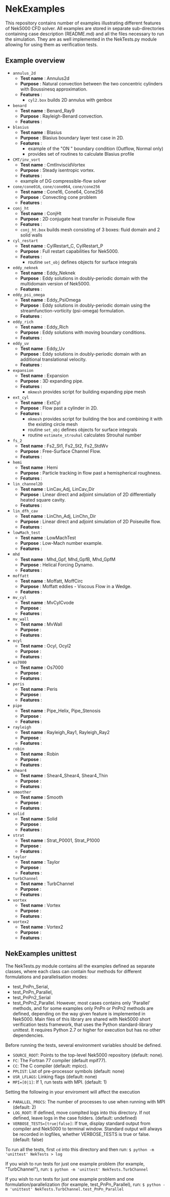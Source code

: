 # NekExamples

This repository contains number of examples illustrating different features
of Nek5000 CFD solver. All examples are stored in separate sub-directories
containing case description (README.md) and all the files necessary to run
the simulation. They are as well implemented in the NekTests.py module allowing
for using them as verification tests.

## Example overview

* `annulus_2d`
  * __Test name__ : Annulus2d
  * __Purpose__ : Natural convection between the two concentric cylinders with Boussinesq approximation.
  * __Features__ : 
  	* `cyl2.box` builds 2D annulus with genbox
* `benard`
  * __Test name__ : Benard_Ray9
  * __Purpose__ : Rayleigh-Benard convection.
  * __Features__ :
* `blasius`
  * __Test name__ : Blasius
  * __Purpose__ : Blasius boundary layer test case in 2D.
  * __Features__ :
  	* example of the "ON " boundary condition (Outflow, Normal only)
  	* provides set of routines to calculate Blasius profile
* `CMT/inv_vort`
  * __Test name__ : CmtInviscidVortex
  * __Purpose__ : Steady isentropic vortex.
  * __Features__ :
   * example of DG compressible-flow solver
* `cone/cone016`, `cone/cone064`, `cone/cone256`
  * __Test name__ : Cone16,  Cone64, Cone256
  * __Purpose__ : Convecting cone problem
  * __Features__ :
* `conj_ht`
  * __Test name__ :  ConjHt
  * __Purpose__ : 2D conjugate heat transfer in Poiseiulle flow
  * __Features__ :
   * `conj_ht.box` builds mesh consisting of 3 boxes: fluid domain and 2 solid walls
* `cyl_restart`
  * __Test name__ : CylRestart_C, CylRestart_P
  * __Purpose__ : Full restart capabilities for Nek5000.
  * __Features__ :
  	* routine `set_obj` defines objects for surface integrals
* `eddy_neknek`
  * __Test name__ : Eddy_Neknek
  * __Purpose__ : Eddy solutions in doubly-periodic domain with the multidomain version of Nek5000.
  * __Features__ :
* `eddy_psi_omega`
  * __Test name__ : Eddy_PsiOmega
  * __Purpose__ : Eddy solutions in doubly-periodic domain using the streamfunction-vorticity (psi-omega) formulation.
  * __Features__ :
* `eddy_rich`
  * __Test name__ : Eddy_Rich
  * __Purpose__ : Eddy solutions with moving boundary conditions.
  * __Features__ :
* `eddy_uv`
  * __Test name__ : Eddy_Uv
  * __Purpose__ : Eddy solutions in doubly-periodic domain with an additional translational velocity.
  * __Features__ :
* `expansion`
  * __Test name__ : Expansion
  * __Purpose__ : 3D expanding pipe.
  * __Features__ :
  	* `mkmesh` provides script for building expanding pipe mesh
* `ext_cyl`
  * __Test name__ : ExtCyl
  * __Purpose__ : Flow past a cylinder in 2D.
  * __Features__ :
  	* `mkmesh` provides script for building the box and combining it with the existing circle mesh
  	* routine `set_obj` defines objects for surface integrals
  	* routine `estimate_strouhal` calculates Strouhal number
* `fs_2`
  * __Test name__ : Fs2_St1, Fs2_St2, Fs2_StdWv
  * __Purpose__ : Free-Surface Channel Flow.
  * __Features__ :
* `hemi`
  * __Test name__ : Hemi
  * __Purpose__ : Particle tracking in flow past a hemispherical roughness.
  * __Features__ :
* `lin_channel2D`
  * __Test name__ : LinCav_Adj, LinCav_Dir
  * __Purpose__ : Linear direct and adjoint simulation of 2D differentially heated square cavity.
  * __Features__ :
* `lin_dfh_cav`
  * __Test name__ : LinChn_Adj, LinChn_Dir
  * __Purpose__ : Linear direct and adjoint simulation of 2D Poiseuille flow.
  * __Features__ :
* `lowMach_test`
  * __Test name__ : LowMachTest
  * __Purpose__ : Low-Mach number example.
  * __Features__ :
* `mhd`
  * __Test name__ : Mhd_Gpf, Mhd_GpfB, Mhd_GpfM
  * __Purpose__ : Helical Forcing Dynamo.
  * __Features__ :
* `moffatt`
  * __Test name__ : Moffatt, MoffCirc
  * __Purpose__ : Moffatt eddies - Viscous Flow in a Wedge.
  * __Features__ :
* `mv_cyl`
  * __Test name__ : MvCylCvode
  * __Purpose__ :
  * __Features__ :
* `mv_wall`
  * __Test name__ : MvWall
  * __Purpose__ :
  * __Features__ :
* `ocyl`
  * __Test name__ : Ocyl, Ocyl2
  * __Purpose__ :
  * __Features__ :
* `os7000`
  * __Test name__ : Os7000
  * __Purpose__ :
  * __Features__ :
* `peris`
  * __Test name__ : Peris
  * __Purpose__ :
  * __Features__ :
* `pipe`
  * __Test name__ : Pipe_Helix, Pipe_Stenosis
  * __Purpose__ :
  * __Features__ :
* `rayleigh`
  * __Test name__ : Rayleigh_Ray1, Rayleigh_Ray2
  * __Purpose__ :
  * __Features__ :
* `robin`
  * __Test name__ : Robin
  * __Purpose__ :
  * __Features__ :
* `shear4`
  * __Test name__ : Shear4_Shear4, Shear4_Thin
  * __Purpose__ :
  * __Features__ :
* `smoother`
  * __Test name__ : Smooth
  * __Purpose__ :
  * __Features__ :
* `solid`
  * __Test name__ : Solid
  * __Purpose__ :
  * __Features__ :
* `strat`
  * __Test name__ : Strat_P0001, Strat_P1000
  * __Purpose__ :
  * __Features__ :
* `taylor`
  * __Test name__ : Taylor
  * __Purpose__ :
  * __Features__ :
* `turbChannel`
  * __Test name__ : TurbChannel
  * __Purpose__ :
  * __Features__ :
* `vortex`
  * __Test name__ : Vortex
  * __Purpose__ :
  * __Features__ :
* `vortex2`
  * __Test name__ : Vortex2
  * __Purpose__ :
  * __Features__ :


## NekExamples unittest

The NekTests.py module contains all the examples defined as separate classes,
where each class can contain four methods for different formulations and
parallelisation modes:
* test_PnPn_Serial,
* test_PnPn_Parallel,
* test_PnPn2_Serial
* test_PnPn2_Parallel.
However, most cases contains only 'Parallel' methods, and for some examples only
PnPn or PnPn2 methods are defined, depending on the way given feature is implemented
in Nek5000. Main files of this library are shared with Nek5000 short verification
tests framework, that uses the Python standard-library unittest. It requires
Python 2.7 or higher for execution but has no other dependencies.

Before running the tests, several environment variables should be defined.

* `SOURCE_ROOT`: Points to the top-level Nek5000 repository (default: none).
* `FC`: The Fortran 77 compiler (default mpif77).
* `CC`: The C compiler (default: mpicc).
* `PPLIST`: List of pre-processor symbols (default: none)
* `USR_LFLAGS`: Linking flags (default: none)
* `MPI=[0|1]`: If 1, run tests with MPI. (default: 1)

Setting the following in your enviroment will affect the execution

* `PARALLEL_PROCS`: The number of processes to use when running with MPI
  (default: 2)
* `LOG_ROOT`: If defined, move complted logs into this directory.  If not defined,
  leave logs in the case folders.  (default: undefined)
* `VERBOSE_TESTS=[true|false]`: If true, display standard output from compiler and
   Nek5000 to terminal window.  Standard output will always be recorded in
   logfiles, whether VERBOSE_TESTS is true or false.  (default: false)

To run all the tests, first `cd` into this directory and then run:
`$ python -m 'unittest' NekTests > log`

If you wish to run tests for just one example problem (for example, "TurbChannel"), run:
`$ python -m 'unittest' NekTests.TurbChannel`

If you wish to run tests for just one example problem and one
formulation/parallelization (for example, test_PnPn_Parallel), run:
`$ python -m 'unittest' NekTests.TurbChannel.test_PnPn_Parallel`